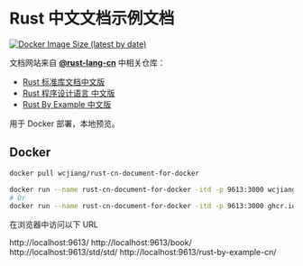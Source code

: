 Rust 中文文档示例文档
===

[![Docker Image Size (latest by date)](https://img.shields.io/docker/image-size/wcjiang/rust-cn-document-for-docker?logo=docker)](https://hub.docker.com/r/wcjiang/rust-cn-document-for-docker)

文档网站来自 [**@rust-lang-cn**](https://github.com/rust-lang-cn) 中相关仓库：

- [Rust 标准库文档中文版](https://github.com/rust-lang-cn/std-cn)
- [Rust 程序设计语言 中文版](https://github.com/rust-lang-cn/book-cn)
- [Rust By Example 中文版](https://github.com/rust-lang-cn/rust-by-example-cn)

用于 Docker 部署，本地预览。

## Docker

```bash
docker pull wcjiang/rust-cn-document-for-docker
```

```bash
docker run --name rust-cn-document-for-docker -itd -p 9613:3000 wcjiang/rust-cn-document-for-docker:latest
# Or
docker run --name rust-cn-document-for-docker -itd -p 9613:3000 ghcr.io/jaywcjlove/rust-cn-document-for-docker:latest
```

在浏览器中访问以下 URL

http://localhost:9613/
http://localhost:9613/book/
http://localhost:9613/std/std/
http://localhost:9613/rust-by-example-cn/